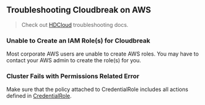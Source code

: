 ## Troubleshooting Cloudbreak on AWS

> Check out [HDCloud](http://hortonworks.github.io/hdp-aws/trouble/index.html) troubleshooting docs.

### Unable to Create an IAM Role(s) for Cloudbreak 

Most corporate AWS users are unable to create AWS roles. You may have to contact your AWS admin to create the role(s) for you. 

### Cluster Fails with Permissions Related Error

Make sure that the policy attached to CredentialRole includes all actions defined in [CredentialRole](https://docs.hortonworks.com/HDPDocuments/Cloudbreak/Cb-doc-resources/cb-policy.json).  